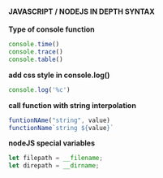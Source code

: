 #### __JAVASCRIPT / NODEJS IN DEPTH SYNTAX__

**Type of console function**
```javascript
console.time()
console.trace()
console.table()
```

**add css style in console.log()**
```javascript
console.log('%c')
```

**call function with string interpolation**
```javascript
funtionNAme("string", value) 
functionName`string ${value}`
```

**nodeJS special variables**
```javascript
let filepath = __filename;
let direpath = __dirname;
```
